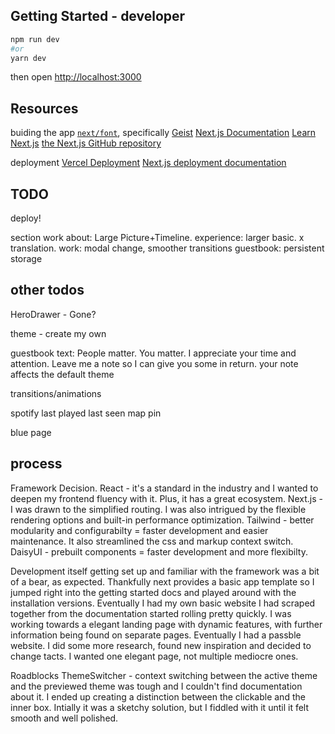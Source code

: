 ## Getting Started - developer
```bash
npm run dev
#or
yarn dev
```

then open [http://localhost:3000](http://localhost:3000)

## Resources
buiding the app
[`next/font`](https://nextjs.org/docs/app/building-your-application/optimizing/fonts), specifically [Geist](https://vercel.com/font)
[Next.js Documentation](https://nextjs.org/docs)
[Learn Next.js](https://nextjs.org/learn)
[the Next.js GitHub repository](https://github.com/vercel/next.js)

deployment
[Vercel Deployment](https://vercel.com/new?utm_medium=default-template&filter=next.js&utm_source=create-next-app&utm_campaign=create-next-app-readme)
[Next.js deployment documentation](https://nextjs.org/docs/app/building-your-application/deploying)


## TODO
deploy!

section work
about: Large Picture+Timeline.
experience: larger basic. x translation. 
work: modal change, smoother transitions
guestbook: persistent storage

## other todos
HeroDrawer - Gone?

theme - create my own

guestbook text: People matter. You matter. I appreciate your time and attention. Leave me a note so I can give you some in return. your note affects the default theme

transitions/animations

spotify last played
last seen map pin

blue page

## process
Framework Decision.
React - it's a standard in the industry and I wanted to deepen my frontend fluency with it. Plus, it has a great ecosystem.
Next.js - I was drawn to the simplified routing. I was also intrigued by the flexible rendering options and built-in performance optimization.
Tailwind - better modularity and configurabilty = faster development and easier maintenance. It also streamlined the css and markup context switch. 
DaisyUI - prebuilt components = faster development and more flexibilty. 

Development itself
getting set up and familiar with the framework was a bit of a bear, as expected. Thankfully next provides a basic app template so I jumped right into the getting started docs and played around with the installation versions.
Eventually I had my own basic website I had scraped together from the documentation started rolling pretty quickly. I was working towards a elegant landing page with dynamic features, with further information being found on separate pages. 
Eventually I had a passble website. I did some more research, found new inspiration and decided to change tacts. I wanted one elegant page, not multiple mediocre ones. 

Roadblocks
ThemeSwitcher - context switching between the active theme and the previewed theme was tough and I couldn't find documentation about it. I ended up creating a distinction between the clickable and the inner box. Intially it was a sketchy solution, but I fiddled with it until it felt smooth and well polished. 

